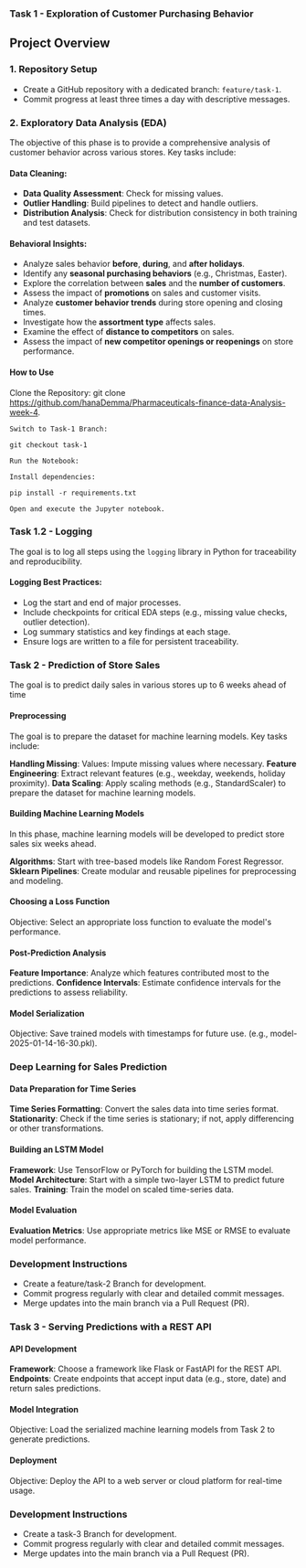 ### Task 1 - Exploration of Customer Purchasing Behavior

## Project Overview

### 1. Repository Setup
- Create a GitHub repository with a dedicated branch: `feature/task-1`.
- Commit progress at least three times a day with descriptive messages.

### 2. Exploratory Data Analysis (EDA)
The objective of this phase is to provide a comprehensive analysis of customer behavior across various stores. Key tasks include:

#### Data Cleaning:
- **Data Quality Assessment**: Check for missing values.
- **Outlier Handling**: Build pipelines to detect and handle outliers.
- **Distribution Analysis**: Check for distribution consistency in both training and test datasets.

#### Behavioral Insights:
- Analyze sales behavior **before**, **during**, and **after holidays**.
- Identify any **seasonal purchasing behaviors** (e.g., Christmas, Easter).
- Explore the correlation between **sales** and the **number of customers**.
- Assess the impact of **promotions** on sales and customer visits.
- Analyze **customer behavior trends** during store opening and closing times.
- Investigate how the **assortment type** affects sales.
- Examine the effect of **distance to competitors** on sales.
- Assess the impact of **new competitor openings or reopenings** on store performance.

#### How to Use
Clone the Repository: git clone https://github.com/hanaDemma/Pharmaceuticals-finance-data-Analysis-week-4.

    Switch to Task-1 Branch:

    git checkout task-1

    Run the Notebook:

    Install dependencies:

    pip install -r requirements.txt

    Open and execute the Jupyter notebook.

### Task 1.2 - Logging
The goal is to log all steps using the `logging` library in Python for traceability and reproducibility.

#### Logging Best Practices:
- Log the start and end of major processes.
- Include checkpoints for critical EDA steps (e.g., missing value checks, outlier detection).
- Log summary statistics and key findings at each stage.
- Ensure logs are written to a file for persistent traceability.

### Task 2 - Prediction of Store Sales
The  goal is to predict daily sales in various stores up to 6 weeks ahead of time

#### Preprocessing
The goal is to prepare the dataset for machine learning models. Key tasks include:

**Handling Missing**:  Values: Impute missing values where necessary.
**Feature Engineering**: Extract relevant features (e.g., weekday, weekends, holiday proximity).
**Data Scaling**: Apply scaling methods (e.g., StandardScaler) to prepare the dataset for machine learning models.

#### Building Machine Learning Models
In this phase, machine learning models will be developed to predict store sales six weeks ahead.

**Algorithms**: Start with tree-based models like Random Forest Regressor.
**Sklearn Pipelines**: Create modular and reusable pipelines for preprocessing and modeling.

#### Choosing a Loss Function
Objective: Select an appropriate loss function to evaluate the model's performance.

#### Post-Prediction Analysis
**Feature Importance**: Analyze which features contributed most to the predictions.
**Confidence Intervals**: Estimate confidence intervals for the predictions to assess reliability.

#### Model Serialization
Objective: Save trained models with timestamps for future use. (e.g., model-2025-01-14-16-30.pkl).
### Deep Learning for Sales Prediction
#### Data Preparation for Time Series
**Time Series Formatting**: Convert the sales data into time series format.
**Stationarity**: Check if the time series is stationary; if not, apply differencing or other transformations.

#### Building an LSTM Model
**Framework**: Use TensorFlow or PyTorch for building the LSTM model.
**Model Architecture**: Start with a simple two-layer LSTM to predict future sales.
**Training**: Train the model on scaled time-series data.

#### Model Evaluation
**Evaluation Metrics**: Use appropriate metrics like MSE or RMSE to evaluate model performance.


### Development Instructions
- Create a feature/task-2 Branch for development.
- Commit progress regularly with clear and detailed commit messages.
- Merge updates into the main branch via a Pull Request (PR).

### Task 3 - Serving Predictions with a REST API

#### API Development
**Framework**: Choose a framework like Flask or FastAPI for the REST API.
**Endpoints**: Create endpoints that accept input data (e.g., store, date) and return sales predictions.

#### Model Integration
Objective: Load the serialized machine learning models from Task 2 to generate predictions.

#### Deployment
Objective: Deploy the API to a web server or cloud platform for real-time usage.


### Development Instructions
- Create a task-3 Branch for development.
- Commit progress regularly with clear and detailed commit messages.
- Merge updates into the main branch via a Pull Request (PR).